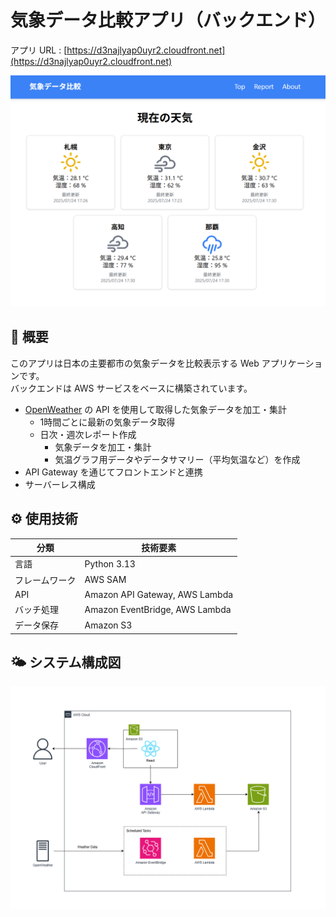 # 気象データ比較アプリ（バックエンド）

アプリ URL : [https://d3najlyap0uyr2.cloudfront.net](https://d3najlyap0uyr2.cloudfront.net)

![アプリイメージ](./docs/app_image.png)

## 📌 概要

このアプリは日本の主要都市の気象データを比較表示する Web アプリケーションです。  
バックエンドは AWS サービスをベースに構築されています。

- [OpenWeather](https://openweathermap.org/) の API を使用して取得した気象データを加工・集計
  - 1時間ごとに最新の気象データ取得
  - 日次・週次レポート作成
    - 気象データを加工・集計
    - 気温グラフ用データやデータサマリー（平均気温など）を作成
- API Gateway を通じてフロントエンドと連携
- サーバーレス構成

## ⚙️ 使用技術

| 分類 | 技術要素  |
| ------------ | ----------------------- |
| 言語 | Python 3.13 |
| フレームワーク | AWS SAM |
| API | Amazon API Gateway, AWS Lambda |
| バッチ処理 | Amazon EventBridge, AWS Lambda |
| データ保存 | Amazon S3 |

## 🌤️ システム構成図

![システム構成図](./docs/system_configuration_diagram.png)
